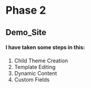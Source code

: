 # Phase 2
<h2>Demo_Site</h2>
<h4>I have taken some steps in this:</h4>
<ol type="1">
  <li>Child Theme Creation</li>
  <li>Template Editing</li>
  <li>Dynamic Content</li>
  <li>Custom Fields</li>
</ol>
